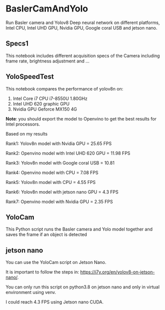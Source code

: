 # BaslerCamAndYolo
Run Basler camera and Yolov8 Deep neural network on different platforms, Intel CPU, Intel UHD GPU, Nvidia GPU, Google coral USB and jetson nano.
## Specs1
This notebook includes different acquisition specs of the Camera including frame rate, brightness adjustment and ...
## YoloSpeedTest
This notebook compares the performance of yolov8n on:
1. Intel Core i7 CPU  i7-8550U 1.80GHz
2. Intel UHD 620 graphic GPU
3. Nvidia GPU Geforce MX150 4G

**Note**: you should export the model to Openvino to get the best results for Intel processors.

Based on my results

  Rank1: Yolov8n model with Nvidia GPU =  25.65 FPS

  Rank2: Openvino model with Intel UHD 620 GPU =  11.98 FPS

  Rank3: Yolov8n model with Google coral USB = 10.81 

  Rank4: Openvino model with CPU =  7.08 FPS
  
  Rank5: Yolov8n model with CPU =  4.55 FPS

  Rank6: Yolov8n model with jetson nano GPU = 4.3 FPS
  
  Rank7: Openvino model with Nvidia GPU =  2.35 FPS


## YoloCam
  This Python script runs the Basler camera and Yolo model together and saves the frame if an object is detected

## jetson nano
You can use the YoloCam script on Jetson Nano. 

It is important to follow the steps in: https://i7y.org/en/yolov8-on-jetson-nano/.

You can only run this script on python3.8 on jetson nano and only in virtual environment using venv.

I could reach 4.3 FPS using Jetson nano CUDA.

